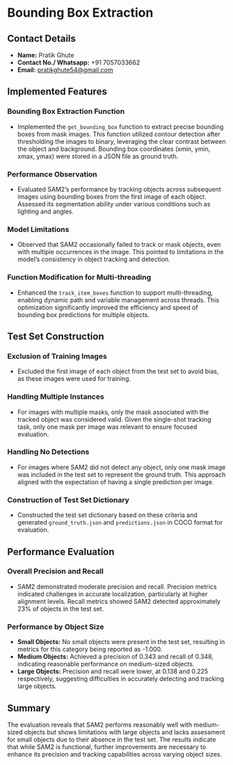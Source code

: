 # Bounding Box Extraction

## Contact Details
- **Name:** Pratik Ghute
- **Contact No./ Whatsapp:** +91 7057033662
- **Email:** pratikghute54@gmail.com

## Implemented Features

### Bounding Box Extraction Function
- Implemented the `get_bounding_box` function to extract precise bounding boxes from mask images. This function utilized contour detection after thresholding the images to binary, leveraging the clear contrast between the object and background. Bounding box coordinates (xmin, ymin, xmax, ymax) were stored in a JSON file as ground truth.

### Performance Observation
- Evaluated SAM2’s performance by tracking objects across subsequent images using bounding boxes from the first image of each object. Assessed its segmentation ability under various conditions such as lighting and angles.

### Model Limitations
- Observed that SAM2 occasionally failed to track or mask objects, even with multiple occurrences in the image. This pointed to limitations in the model’s consistency in object tracking and detection.

### Function Modification for Multi-threading
- Enhanced the `track_item_boxes` function to support multi-threading, enabling dynamic path and variable management across threads. This optimization significantly improved the efficiency and speed of bounding box predictions for multiple objects.

## Test Set Construction

### Exclusion of Training Images
- Excluded the first image of each object from the test set to avoid bias, as these images were used for training.

### Handling Multiple Instances
- For images with multiple masks, only the mask associated with the tracked object was considered valid. Given the single-shot tracking task, only one mask per image was relevant to ensure focused evaluation.

### Handling No Detections
- For images where SAM2 did not detect any object, only one mask image was included in the test set to represent the ground truth. This approach aligned with the expectation of having a single prediction per image.

### Construction of Test Set Dictionary
- Constructed the test set dictionary based on these criteria and generated `ground_truth.json` and `predictions.json` in COCO format for evaluation.

## Performance Evaluation

### Overall Precision and Recall
- SAM2 demonstrated moderate precision and recall. Precision metrics indicated challenges in accurate localization, particularly at higher alignment levels. Recall metrics showed SAM2 detected approximately 23% of objects in the test set.

### Performance by Object Size
- **Small Objects:** No small objects were present in the test set, resulting in metrics for this category being reported as -1.000.
- **Medium Objects:** Achieved a precision of 0.343 and recall of 0.348, indicating reasonable performance on medium-sized objects.
- **Large Objects:** Precision and recall were lower, at 0.138 and 0.225 respectively, suggesting difficulties in accurately detecting and tracking large objects.

## Summary
The evaluation reveals that SAM2 performs reasonably well with medium-sized objects but shows limitations with large objects and lacks assessment for small objects due to their absence in the test set. The results indicate that while SAM2 is functional, further improvements are necessary to enhance its precision and tracking capabilities across varying object sizes.
